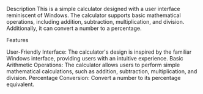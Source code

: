 Description
This is a simple calculator designed with a user interface reminiscent of Windows. The calculator supports basic mathematical operations, including addition, subtraction, multiplication, and division. Additionally, it can convert a number to a percentage.

Features

User-Friendly Interface: The calculator's design is inspired by the familiar Windows interface, providing users with an intuitive experience.
Basic Arithmetic Operations: The calculator allows users to perform simple mathematical calculations, such as addition, subtraction, multiplication, and division.
Percentage Conversion: Convert a number to its percentage equivalent.
